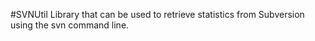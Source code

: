 #SVNUtil
Library that can be used to retrieve statistics from Subversion using the svn command line.